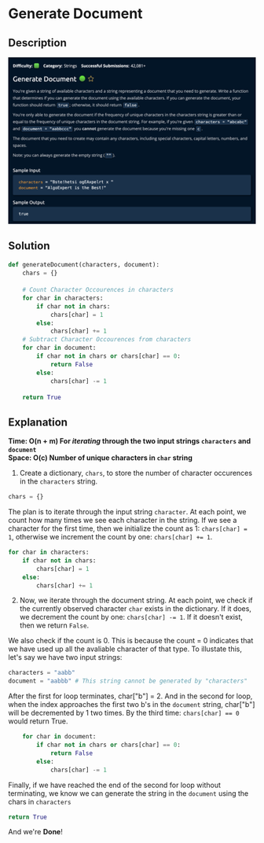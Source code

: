 # Generate Document

## Description

![description](./desc.png)

## Solution

```py
def generateDocument(characters, document):
    chars = {}

    # Count Character Occourences in characters
    for char in characters:
        if char not in chars:
            chars[char] = 1
        else:
            chars[char] += 1
    # Subtract Character Occourences from characters
    for char in document:
        if char not in chars or chars[char] == 0:
            return False
        else:
            chars[char] -= 1

    return True
```

## Explanation

**Time: O(n + m) For _iterating_ through the two input strings `characters` and `document`** <br/>
**Space: O(c) Number of unique characters in `char` string**<br/>

1. Create a dictionary, `chars`, to store the number of character occurences in the `characters` string.

```py
chars = {}
```

The plan is to iterate through the input string `character`. At each point, we count how many times we see each character in the string. If we see a character for the first time, then we initialize the count as 1: `chars[char] = 1`, otherwise we increment the count by one: `chars[char] += 1`.

```py
for char in characters:
    if char not in chars:
        chars[char] = 1
    else:
        chars[char] += 1
```

2. Now, we iterate through the document string. At each point, we check if the currently observed character `char` exists in the dictionary. If it does, we decrement the count by one: `chars[char] -= 1`. If it doesn't exist, then we return `False`.

We also check if the count is 0. This is because the count = 0 indicates that we have used up all the avaliable character of that type. To illustate this, let's say we have two input strings:

```py
characters = "aabb"
document = "aabbb" # This string cannot be generated by "characters"
```

After the first for loop terminates, char["b"] = 2. And in the second for loop, when the index approaches the first two b's in the `document` string, char["b"] will be decremented by 1 two times. By the third time: `chars[char] == 0` would return True.

```py
    for char in document:
        if char not in chars or chars[char] == 0:
            return False
        else:
            chars[char] -= 1
```

Finally, if we have reached the end of the second for loop without terminating, we know we can generate the string in the `document` using the chars in `characters`

```py
return True
```

And we're **Done**!
